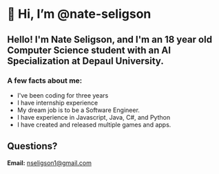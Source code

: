 # 👋 Hi, I’m @nate-seligson

## Hello! I'm Nate Seligson, and I'm an 18 year old Computer Science student with an AI Specialization at Depaul University.

### A few facts about me:
- I've been coding for three years
- I have internship experience
- My dream job is to be a Software Engineer.
- I have experience in Javascript, Java, C#, and Python
- I have created and released multiple games and apps.

## Questions?

**Email:** nseligson1@gmail.com

<!---
nate-seligson/nate-seligson is a ✨ special ✨ repository because its `README.md` (this file) appears on your GitHub profile.
You can click the Preview link to take a look at your changes.
--->
